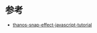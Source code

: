 # 参考

- [thanos-snap-effect-javascript-tutorial](https://redstapler.co/thanos-snap-effect-javascript-tutorial/)